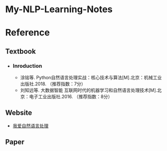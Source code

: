 # My-NLP-Learning-Notes
# Reference
## Textbook
- ### Inroduction
   - 涂铭等. Python自然语言处理实战：核心技术与算法[M].北京：机械工业出版社.2018.  （推荐指数：7分）
   - 刘知远等. 大数据智能 互联网时代的机器学习和自然语言处理技术[M].北京：电子工业出版社.2016. （推荐指数：8分）
## Website
- [我爱自然语言处理](http://www.52nlp.cn/)
## Paper
